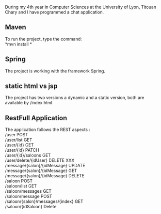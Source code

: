 During my 4th year in Computer Sciences at the University of Lyon, Titouan Chary and I have programmed a chat application. 

## Maven 
To run the project, type the command: <br>
*mvn install *

## Spring 
The project is working with the framework Spring. 

## static html vs jsp
The project has two versions a dynamic and a static version, both are available by /index.html

## RestFull Application
The application follows the REST aspects : <br>
/user			POST<br>
/user/list		GET<br>
/user/{id}		GET<br>
/user/{id}		PATCH<br>
/user/{id}/saloons	GET<br>
/user/delete/{idUser}	DELETE XXX <br>
/message/{salon]/{idMessage} UPDATE<br>
/message/{salon]/{idMessage}  GET <br>
/message/{salon]/{idMessage}  DELETE<br>
/saloon				POST<br>
/saloon/list			GET<br>
/saloon/messages		GET<br>
/saloon/message 		POST<br>
/saloon/{salon}/messages/{index} GET<br>
/saloon/{idSaloon}		Delete <br>
